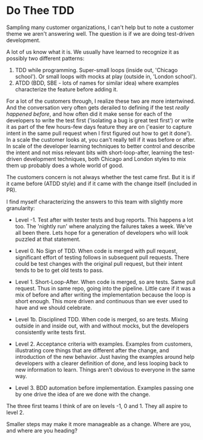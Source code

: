 # Do Thee TDD

Sampling many customer organizations, I can't help but to note a customer theme we aren't answering well. The question is if we are doing test-driven development.

A lot of us know what it is. We usually have learned to recognize it as possibly two different patterns: 

1. TDD while programming. Super-small loops (inside out,  'Chicago school'). Or small loops with mocks at play (outside in, 'London school'). 
2. ATDD (BDD, SBE - lots of names for similar idea) where examples characterize the feature before adding it. 

For a lot of the customers through, I realize these two are more intertwined. And the conversation very often gets derailed to defining if the test *really happened before*, and how often did it make sense for each of the developers to write the test first ('isolating a bug is great test first') or write it as part of the few hours-few days feature they are on ('easier to capture intent in the same pull request when I first figured out how to get it done'). In a scale the customer looks at, you can't really tell if it was before or after. In scale of the developer learning techniques to better control and describe the intent and not miss relevant bits with short-loop-after, learning the test-driven development techniques, both Chicago and London styles to mix them up probably does a whole world of good. 

The customers concern is not always whether the test came first. But it is if it came before (ATDD style) and if it came with the change itself (included in PR). 

I find myself characterizing the answers to this team with slightly more granularity: 

* Level -1. Test after with tester tests and bug reports. This happens a lot too. The 'nightly run' where analyzing the failures takes a week. We've all been there. Lets hope for a generation of developers who will look puzzled at that statement. 

* Level 0. No Sign of TDD. When code is merged with pull request, significant effort of testing follows in subsequent pull requests. There could be test changes with the original pull request, but their intent tends to be to get old tests to pass. 

* Level 1. Short-Loop-After. When code is merged, so are tests. Same pull request. Thus in same repo, going into the pipeline. Little care if it was a mix of before and after writing the implementation because the loop is short enough. This more driven and continuous than we ever used to have and we should celebrate. 

* Level 1b. Disciplined TDD. When code is merged, so are tests. Mixing outside in and inside out, with and without mocks, but the developers consistently write tests first. 

* Level 2. Acceptance criteria with examples. Examples from customers, illustrating core things that are different after the change, and introduction of the new behavior.  Just having the examples around help developers with a clearer definition of done, and less looping back to new information to learn. Things aren't obvious to everyone in the same way. 

* Level 3. BDD automation before implementation. Examples passing one by one drive the idea of are we done with the change. 

The three first teams I think of are on levels -1, 0 and 1. They all aspire to level 2. 

Smaller steps may make it more manageable as a change. Where are you, and where are you heading? 